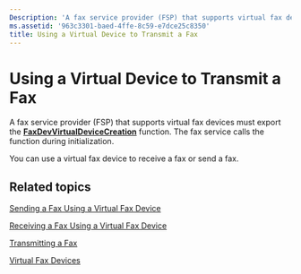 ```yaml
---
Description: 'A fax service provider (FSP) that supports virtual fax devices must export the FaxDevVirtualDeviceCreation function. The fax service calls the function during initialization.'
ms.assetid: '963c3301-baed-4ffe-8c59-e7dce25c8350'
title: Using a Virtual Device to Transmit a Fax
---
```


# Using a Virtual Device to Transmit a Fax

A fax service provider (FSP) that supports virtual fax devices must export the [**FaxDevVirtualDeviceCreation**](-mfax-faxdevvirtualdevicecreation.md) function. The fax service calls the function during initialization.

You can use a virtual fax device to receive a fax or send a fax.

## Related topics

<dl> <dt>

[Sending a Fax Using a Virtual Fax Device](-mfax-sending-a-fax-using-a-virtual-fax-device.md)
</dt> <dt>

[Receiving a Fax Using a Virtual Fax Device](-mfax-receiving-a-fax-using-a-virtual-fax-device.md)
</dt> <dt>

[Transmitting a Fax](-mfax-transmitting-a-fax.md)
</dt> <dt>

[Virtual Fax Devices](-mfax-virtual-fax-devices.md)
</dt> </dl>

 

 



